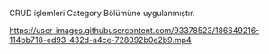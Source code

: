 CRUD işlemleri Category Bölümüne uygulanmıştır.


https://user-images.githubusercontent.com/93378523/186649216-114bb718-ed93-432d-a4ce-728092b0e2b9.mp4
